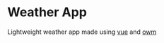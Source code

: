 # Weather App

Lightweight weather app made using [vue](https://github.com/vuejs) and [owm](https://openweathermap.org/)
